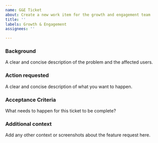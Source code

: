 ```yaml
---
name: G&E Ticket
about: Create a new work item for the growth and engagement team
title: ''
labels: Growth & Engagement
assignees: ''

---
```


### Background
A clear and concise description of the problem and the affected users.

### Action requested
A clear and concise description of what you want to happen.

### Acceptance Criteria
What needs to happen for this ticket to be complete?

### Additional context
Add any other context or screenshots about the feature request here.
